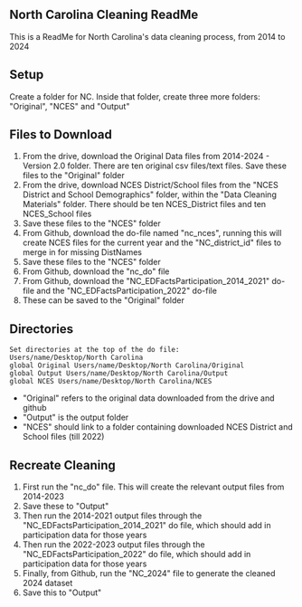 ## North Carolina Cleaning ReadMe
This is a ReadMe for North Carolina's data cleaning process, from 2014 to 2024

## Setup
Create a folder for NC. Inside that folder, create three more folders: "Original", "NCES" and "Output"

## Files to Download

1. From the drive, download the Original Data files from 2014-2024 -  Version 2.0 folder. There are ten original csv files/text files. Save these files to the "Original" folder
2. From the drive, download NCES District/School files from the "NCES District and School Demographics" folder, within the "Data Cleaning Materials" folder. There should be ten NCES_District files and ten NCES_School files
3. Save these files to the "NCES" folder
4.  From Github, download the do-file named "nc_nces", running this will create NCES files for the current year and the "NC_district_id" files to merge in for missing DistNames
5.  Save these files to the "NCES" folder
6.  From Github, download the "nc_do" file
7.  From Github, download the "NC_EDFactsParticipation_2014_2021" do-file and the "NC_EDFactsParticipation_2022" do-file
8.  These can be saved to the "Original" folder

## Directories
```
Set directories at the top of the do file:
Users/name/Desktop/North Carolina
global Original Users/name/Desktop/North Carolina/Original
global Output Users/name/Desktop/North Carolina/Output
global NCES Users/name/Desktop/North Carolina/NCES
```
- "Original" refers to the original data downloaded from the drive and github
- "Output" is the output folder
- "NCES" should link to a folder containing downloaded NCES District and School files (till 2022) 

## Recreate Cleaning
1. First run the "nc_do" file. This will create the relevant output files from 2014-2023
2. Save these to "Output"
3. Then run the 2014-2021 output files through the "NC_EDFactsParticipation_2014_2021" do file, which should add in participation data for those years
4. Then run the 2022-2023 output files through the "NC_EDFactsParticipation_2022" do file, which should add in participation data for those years
5. Finally, from Github, run the "NC_2024" file to generate the cleaned 2024 dataset
6. Save this to "Output"
